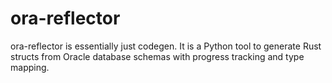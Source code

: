 # ora-reflector

ora-reflector is essentially just codegen. It is a Python tool to generate Rust structs from Oracle database schemas with progress tracking and type mapping.
